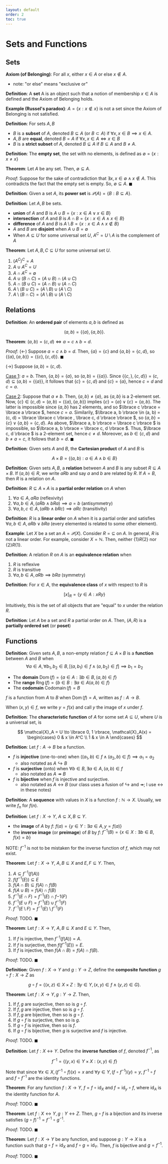 ```yaml
---
layout: default
order: 2
toc: true
---
```


# Sets and Functions

## Sets

**Axiom (of Belonging)**: For all $x$, either $x \in A$ or else $x \not\in A$.
* note: "or else" means "exclusive or"

**Definition**: A **set** A is an object such that a notion of membership $x \in A$ is defined
and the Axiom of Belonging holds.

**Example (Russel's paradox)**: $A = \lbrace x : x \not\in x \rbrace$ is not a set since the Axiom of Belonging is not satisfied.

**Definition**: For sets $A,B$
* $B$ is a **subset** of $A$, denoted $B \subseteq A$ (or $B \subset A$) if $\forall x, x \in B \implies x \in A$.
* $A,B$ are **equal**, denoted $B = A$ if $\forall x, x \in A \iff x \in B$
* $B$ is a **strict subset** of $A$, denoted $B \subsetneq A$ if $B \subseteq A$ and $B \neq A$.

**Definition**: The **empty set**, the set with no elements, is defined as $\emptyset = \lbrace x : x \neq x \rbrace$

**Theorem**: Let $A$ be any set. Then, $\emptyset \subseteq A$.

*Proof*: Suppose for the sake of contradiction that $\exists x, x \in \emptyset \land x \not\in A$. This contradicts the fact that the empty set is empty. So, $\emptyset \subseteq A$. $\blacksquare$

**Definition**: Given a set $A$, its **power set** is $\mathscr P(A) = \lbrace B : B \subseteq A \rbrace$.

**Definition**: Let $A, B$ be sets.
* **union** of $A$ and $B$ is $A \cup B = \lbrace x : x \in A \lor x \in B \rbrace$
* **intersection** of $A$ and $B$ is $A \cap B = \lbrace x : x \in A \land x \in B \rbrace$
* **difference** of $A$ and $B$ is $A \setminus B = \lbrace x : x \in A \land x \not\in B \rbrace$
* $A$ and $B$ are **disjoint** when $A \cup B = \emptyset$
* When $A \subseteq U$ for some universal set $U$, $A^C = U \setminus A$ is the complement of $A$

**Theorem**: Let $A,B,C \subseteq U$ for some universal set $U$.
1. $(A^C)^C = A$
1. $A \cup A^C = U$
1. $A \cap A^C = \emptyset$
1. $A \cup (B \cap C) = (A \cup B) \cap (A \cup C)$
1. $A \cap (B \cup C) = (A \cap B) \cup (A \cap C)$
1. $A \setminus (B \cup C) = (A \setminus B) \cup (A \setminus C)$
1. $A \setminus (B \cap C) = (A \setminus B) \cup (A \setminus C)$

## Relations

**Definition**: An **ordered pair** of elements $a, b$ is defined as

$$
  (a, b) = \lbrace \lbrace a \rbrace, \lbrace a, b \rbrace \rbrace.
$$

**Theorem**: $(a, b) = (c, d) \iff a = c \land b = d$.

*Proof*: ($\leftarrow$) Suppose $a = c \land b = d$. Then, $\lbrace a \rbrace = \lbrace c \rbrace$ and $\lbrace a, b \rbrace = \lbrace c, d \rbrace$, so $\lbrace \lbrace a \rbrace, \lbrace a, b \rbrace \rbrace = \lbrace \lbrace c \rbrace, \lbrace c, d \rbrace \rbrace$. $\blacksquare$

($\rightarrow$) Suppose $(a, b) = (c, d)$.

<u>Case 1</u>: $a = b$. Then, $\lbrace a, b \rbrace = \lbrace a \rbrace$, so $(a, b) = \lbrace \lbrace a \rbrace \rbrace$. Since $\lbrace \lbrace c, \rbrace, \lbrace c, d \rbrace \rbrace = (c, d) \subseteq (a, b) = \lbrace \lbrace a \rbrace \rbrace$, it follows that $\lbrace c \rbrace = \lbrace c, d \rbrace$ and $\lbrace c \rbrace = \lbrace a \rbrace$, hence $c = d$ and $c = a$.

<u>Case 2</u>: Suppose that $a \neq b$. Then, $\lbrace a, b \rbrace \neq \lbrace a \rbrace$, as $\lbrace a, b \rbrace$ is a 2-element set. Now, $\lbrace c \rbrace \in (c, d) = (a, b) = \lbrace \lbrace a \rbrace,\lbrace a, b \rbrace \rbrace$ implies $\lbrace c \rbrace = \lbrace a \rbrace \lor \lbrace c \rbrace = \lbrace a, b \rbrace$. The latter is impossible since $\lbrace a, b \rbrace$ has 2 elements, and so $\lbrace c \rbrace  = \lbrace a \rbrace $, hence $c = a$. Similarily, $\lbrace a, b \rbrace \in (a, b) = (c, d) = \lbrace \lbrace c \rbrace , \lbrace c, d \rbrace  \rbrace $, so $\lbrace a, b \rbrace  = \lbrace c \rbrace  \lor \lbrace a, b \rbrace  = \lbrace c, d \rbrace$. As above, $\lbrace a, b \rbrace = \lbrace c \rbrace $ is impossible, so $\lbrace a, b \rbrace  = \lbrace c, d \rbrace $. Thus, $\lbrace c, d \rbrace $ is a 2-element set, hence $c \neq d$. Moreover, as $b \in \lbrace c, d \rbrace$  and $b \neq a = c$, it follows that $b = d$. $\blacksquare$

**Definition**: Given sets $A$ and $B$, the **Cartesian product** of $A$ and $B$ is

$$
    A \times B = \lbrace (a,b) : a \in A \land b \in B \rbrace
$$

**Definition**: Given sets $A,B$, a **relation** between $A$ and $B$ is any subset
$R \subseteq A \times B$. If $(a, b) \in R$, we write $aRb$ and say $a$ and $b$ are related by $R$. If $A = B$, then $R$ is a relation on $A$.

**Definition**: $R \subseteq A \times A$ is a **partial order relation** on $A$ when
1. $\forall a \in A, aRa$ (reflexivity)
1. $\forall a, b \in A, (aRb \land bRa) \implies a = b$ (antisymmetry)
1. $\forall a,b,c \in A, (aRb \land bRc) \implies aRc$ (transitivity)

**Definition**: $R$ is a **linear order** on $A$ when it is a partial order
and satisfies $\forall a,b \in A, aRb \lor bRa$ (every elemented is related to some other element).

**Example**: Let $X$ be a set an $A = \mathscr P(X)$. Consider $R = \subseteq$ on $A$. In general, $R$ is not a linear order. For example, consider $X = \mathbb N$. Then, neither $\lbrace 1 \rbrace R \lbrace 2 \rbrace$ nor $\lbrace 2 \rbrace R \lbrace 1 \rbrace$.

**Definition**: A relation $R$ on $A$ is an **equivalence relation** when
1. $R$ is reflexive
1. $R$ is transitive
1. $\forall a, b \in A, aRb \implies bRa$ (symmetry)

**Definition**: For $x \in A$, the **equivalence class** of $x$ with respect to $R$ is

$$
    [x]_R = \lbrace  y \in A : xRy \rbrace
$$

Intuitively, this is the set of all objects that are "equal" to $x$ under the relation $R$.

**Definition**: Let $A$ be a set and $R$ a partial order on $A$. Then, $(A, R)$ is a **partially ordered set** (or **poset**)

## Functions 

**Definition**: Given sets $A, B$, a non-empty relation $f \subseteq A \times B$ is a **function** between $A$ and $B$ when
$$
    \forall a \in A, \forall b_1, b_2 \in B, [(a, b_1) \in f \land (a, b_2) \in f] \implies b_1 = b_2
$$
* The **domain** $\operatorname{Dom}(f) = \lbrace a \in A : \exists b \in B, (a, b) \in f \rbrace$
* The **range** $\operatorname{Rng}(f) = \lbrace b \in B : \exists a \in A (a, b) \in f \rbrace$
* The **codomain** $\operatorname{Codomain}(f) = B$

$f$ is a function from $A$ to $B$ when $\operatorname{Dom}(f) = A$, written as $f: A \to B$.

When $(x, y) \in f$, we write $y = f(x)$ and call $y$ the image of $x$ under $f$.

**Definition**: The **characteristic function** of $A$ for some set $A \subseteq U$, where $U$ is a universal set, is

$$
  \mathcal{X}_A = U \to \lbrace 0, 1 \rbrace, \mathcal{X}_A(x) = \begin{cases}
    0 & x \in A^C \\
    1 & x \in A
  \end{cases}
$$


**Definition**: Let $f: A \to B$ be a function.
* $f$ is **injective** (one-to-one) when $((a_1, b) \in f \land (a_2, b) \in f) \implies a_1 = a_2$
  * also notated as $A \hookrightarrow B$
* $f$ is **surjective** (onto) when $\forall b \in B, \exists a \in A, (a, b) \in f$
  * also notated as $A \twoheadrightarrow B$
* $f$ is **bijective** when $f$ is injective and surjective.
  * also notated as $A \leftrightarrow B$ (our class uses a fusion of $\hookrightarrow$ and $\twoheadrightarrow$; I use $\leftrightarrow$ in these notes)

**Definition**: A **sequence** with values in $X$ is a function $f: \mathbb N \to X$. Usually, we write $f_n$ for $f(n)$.

**Definition**: Let $f: X \to Y$, $A \subseteq X, B \subseteq Y$.
* the **image** of $A$ by $f$: $f(a) = \lbrace y \in Y : \exists a \in A, y = f(a) \rbrace$
* the **inverse image** (or **preimage**) of $B$ by $f$: $f^{-1}(B) = \lbrace x \in X : \exists b \in B, f(x) = b \rbrace$

NOTE: $f^{-1}$ is not to be mistaken for the inverse function of $f$, which may not exist.

**Theorem**: Let $f: X \to Y$, $A, B \subseteq X$ and $E,F \subseteq Y$. Then,
1. $A \subseteq f^{-1}(f(A))$
1. $f(f^{-1}(E)) \subseteq E$
1. $f(A \cap B) \subseteq f(A) \cap f(B)$
1. $f(A \cup B) = f(A) \cap f(B)$
1. $f^{-1}(E \cap F) = f^{-1}(E) \cap f{-1}(F)$
1. $f^{-1}(E \cup F) = f^{-1}(E) \cup f^{-1}(F)$
1. $f^{-1}(E \setminus F) = f^{-1}(E) \setminus f^{-1}(F)$

*Proof*: TODO. $\blacksquare$

**Theorem**: Let $f: X \to Y$, $A,B \subseteq X$ and $E \subseteq Y$. Then,
1. If $f$ is injective, then $f^{-1}(f(A)) = A$.
1. If $f$ is surjective, then $f(f^{-1}(E)) = E$.
1. If $f$ is injective, then $f(A \cap B) = f(A) \cap f(B)$.

*Proof*: TODO. $\blacksquare$

**Definition**: Given $f: X \to Y$ and $g: Y \to Z$, define the **composite function** $g \circ f: X \to Z$ as

$$
g \circ f = \lbrace (x, z) \in X \times Z: \exists y \in Y, (x, y) \in f \land (y, z) \in G \rbrace.
$$

**Theorem**: Let $f: X \to Y, g: Y \to Z$. Then,
1. If $f, g$ are surjective, then so is $g \circ f$.
1. If $f, g$ are injective, then so is $g \circ f$.
1. If $f, g$ are bijective, then so is $g \circ f$.
1. If $g \circ f$ is surjective, then so is $g$.
1. If $g \circ f$ is injective, then so is $f$.
1. If $g \circ f$ is bijective, then $g$ is surjective and $f$ is injective.

*Proof*: TODO. $\blacksquare$

**Definition**: Let $f: X \leftrightarrow Y$. Define the **inverse function** of $f$, denoted $f^{-1}$, as

$$
  f^{-1} = \lbrace (y, x) \in Y \times X : (x, y) \in f \rbrace
$$

Note that since $\forall x \in X, (f^{-1} \circ f)(x) = x$ and $\forall y \in Y, (f \circ f^{-1})(y) = y$, $f^{-1} \circ f$ and $f \circ f^{-1}$ are the identity functions.

**Theorem**: For any function $f: X \to Y$, $f = f \circ \operatorname{id}_X$ and $f = \operatorname{id}_y \circ f$, where $\operatorname{id}_A$ is the identity function for $A$.

*Proof*: TODO. $\blacksquare$

**Theorem**: Let $f: X \leftrightarrow Y, g: Y \leftrightarrow Z$. Then, $g \circ f$ is a bijection and its inverse satisfies $(g \circ f)^{-1} = f^{-1} \circ g^{-1}$.

*Proof*: TODO. $\blacksquare$

**Theorem**: Let $f: X \to Y$ be any function, and suppose $g: Y \to X$ is a function such that $g \circ f = \operatorname{id}_X$ and $f \circ g = \operatorname{id}_Y$. Then, $f$ is bijective and $g = f^{-1}$.

*Proof*: TODO. $\blacksquare$



